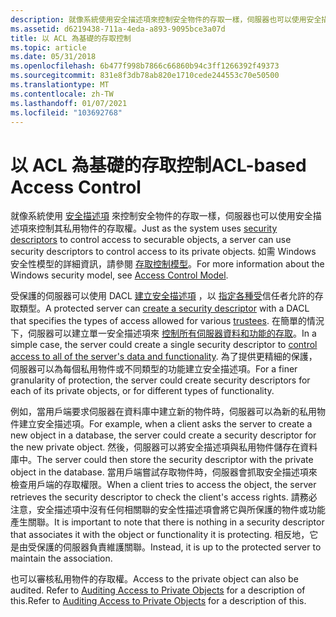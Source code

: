 ```yaml
---
description: 就像系統使用安全描述項來控制安全物件的存取一樣，伺服器也可以使用安全描述項來控制其私用物件的存取權。 如需 Windows 安全性模型的詳細資訊，請參閱存取控制模型。
ms.assetid: d6219438-711a-4eda-a893-9095bce3a07d
title: 以 ACL 為基礎的存取控制
ms.topic: article
ms.date: 05/31/2018
ms.openlocfilehash: 6b477f998b7866c66860b94c3ff1266392f49373
ms.sourcegitcommit: 831e8f3db78ab820e1710cede244553c70e50500
ms.translationtype: MT
ms.contentlocale: zh-TW
ms.lasthandoff: 01/07/2021
ms.locfileid: "103692768"
---
```

# <a name="acl-based-access-control"></a><span data-ttu-id="fe7ac-104">以 ACL 為基礎的存取控制</span><span class="sxs-lookup"><span data-stu-id="fe7ac-104">ACL-based Access Control</span></span>

<span data-ttu-id="fe7ac-105">就像系統使用 [安全描述項](security-descriptors.md) 來控制安全物件的存取一樣，伺服器也可以使用安全描述項來控制其私用物件的存取權。</span><span class="sxs-lookup"><span data-stu-id="fe7ac-105">Just as the system uses [security descriptors](security-descriptors.md) to control access to securable objects, a server can use security descriptors to control access to its private objects.</span></span> <span data-ttu-id="fe7ac-106">如需 Windows 安全性模型的詳細資訊，請參閱 [存取控制模型](access-control-model.md)。</span><span class="sxs-lookup"><span data-stu-id="fe7ac-106">For more information about the Windows security model, see [Access Control Model](access-control-model.md).</span></span>

<span data-ttu-id="fe7ac-107">受保護的伺服器可以使用 DACL [建立安全描述項](security-descriptors-for-private-objects.md) ，以 [指定各種受](trustees.md)信任者允許的存取類型。</span><span class="sxs-lookup"><span data-stu-id="fe7ac-107">A protected server can [create a security descriptor](security-descriptors-for-private-objects.md) with a DACL that specifies the types of access allowed for various [trustees](trustees.md).</span></span> <span data-ttu-id="fe7ac-108">在簡單的情況下，伺服器可以建立單一安全描述項來 [控制所有伺服器資料和功能的存取](checking-access-to-private-objects.md)。</span><span class="sxs-lookup"><span data-stu-id="fe7ac-108">In a simple case, the server could create a single security descriptor to [control access to all of the server's data and functionality](checking-access-to-private-objects.md).</span></span> <span data-ttu-id="fe7ac-109">為了提供更精細的保護，伺服器可以為每個私用物件或不同類型的功能建立安全描述項。</span><span class="sxs-lookup"><span data-stu-id="fe7ac-109">For a finer granularity of protection, the server could create security descriptors for each of its private objects, or for different types of functionality.</span></span>

<span data-ttu-id="fe7ac-110">例如，當用戶端要求伺服器在資料庫中建立新的物件時，伺服器可以為新的私用物件建立安全描述項。</span><span class="sxs-lookup"><span data-stu-id="fe7ac-110">For example, when a client asks the server to create a new object in a database, the server could create a security descriptor for the new private object.</span></span> <span data-ttu-id="fe7ac-111">然後，伺服器可以將安全描述項與私用物件儲存在資料庫中。</span><span class="sxs-lookup"><span data-stu-id="fe7ac-111">The server could then store the security descriptor with the private object in the database.</span></span> <span data-ttu-id="fe7ac-112">當用戶端嘗試存取物件時，伺服器會抓取安全描述項來檢查用戶端的存取權限。</span><span class="sxs-lookup"><span data-stu-id="fe7ac-112">When a client tries to access the object, the server retrieves the security descriptor to check the client's access rights.</span></span> <span data-ttu-id="fe7ac-113">請務必注意，安全描述項中沒有任何相關聯的安全性描述項會將它與所保護的物件或功能產生關聯。</span><span class="sxs-lookup"><span data-stu-id="fe7ac-113">It is important to note that there is nothing in a security descriptor that associates it with the object or functionality it is protecting.</span></span> <span data-ttu-id="fe7ac-114">相反地，它是由受保護的伺服器負責維護關聯。</span><span class="sxs-lookup"><span data-stu-id="fe7ac-114">Instead, it is up to the protected server to maintain the association.</span></span>

<span data-ttu-id="fe7ac-115">也可以審核私用物件的存取權。</span><span class="sxs-lookup"><span data-stu-id="fe7ac-115">Access to the private object can also be audited.</span></span> <span data-ttu-id="fe7ac-116">Refer to [Auditing Access to Private Objects](auditing-access-to-private-objects.md) for a description of this.</span><span class="sxs-lookup"><span data-stu-id="fe7ac-116">Refer to [Auditing Access to Private Objects](auditing-access-to-private-objects.md) for a description of this.</span></span>

 

 



